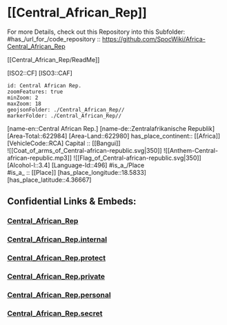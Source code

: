 ﻿---
location: [4.36667,18.5833]
type: Country
tags:
- geo/Country

has_id_wikidata: Q929 
SpocWebEntityId: 26863
isDeleted: false
confidential: public

---

# [[Central_African_Rep]] 

For more Details, check out this Repository into this Subfolder: 
#has_/url_for_/code_repository :: https://github.com/SpocWiki/Africa-Central_African_Rep  

[[Central_African_Rep/ReadMe]] 



[ISO2::CF]
[ISO3::CAF]
```leaflet
id: Central African Rep.
zoomFeatures: true 
minZoom: 2 
maxZoom: 18
geojsonFolder: ./Central_African_Rep//
markerFolder: ./Central_African_Rep//
```

[name-en::Central African Rep.]
[name-de::Zentralafrikanische Republik]
[Area-Total::622984]
[Area-Land::622980]
has_place_continent:: [[Africa]]  
[VehicleCode::RCA]
Capital :: [[Bangui]]  
![[Coat_of_arms_of_Central-african-republic.svg|350]]
![[Anthem-Central-african-republic.mp3]]
![[Flag_of_Central-african-republic.svg|350]]
[Alcohol-l::3.4]
[Language-Id::496]
#is_a_/Place  
#is_a_ :: [[Place]] 
[has_place_longitude::18.5833]
[has_place_latitude::4.36667]



## Confidential Links & Embeds: 

### [Central_African_Rep](/_public/Earth/Continent/Africa/Africa~Central/Central_African_Rep.md) 

### [Central_African_Rep.internal](/_internal/Earth/Continent/Africa/Africa~Central/Central_African_Rep.internal.md) 

### [Central_African_Rep.protect](/_protect/Earth/Continent/Africa/Africa~Central/Central_African_Rep.protect.md) 

### [Central_African_Rep.private](/_private/Earth/Continent/Africa/Africa~Central/Central_African_Rep.private.md) 

### [Central_African_Rep.personal](/_personal/Earth/Continent/Africa/Africa~Central/Central_African_Rep.personal.md) 

### [Central_African_Rep.secret](/_secret/Earth/Continent/Africa/Africa~Central/Central_African_Rep.secret.md) 
